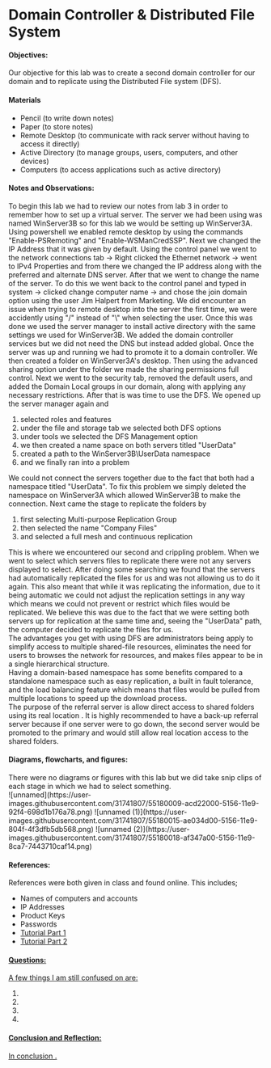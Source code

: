 <h1>Domain Controller & Distributed File System</h1>
  <h4>Objectives:</h4>
  <p>Our objective for this lab was to create a second domain controller for our domain and to replicate using the Distributed File system (DFS).
</p>
  <h4>Materials</h4> 
  <ul>
    <li>Pencil (to write down notes)</li>
    <li>Paper (to store notes)</li>
    <li>Remote Desktop (to communicate with rack server without having  to access it directly)</li>
    <li>Active Directory (to manage groups, users, computers, and other devices)
    <li>Computers (to access applications such as active directory)</li>
  </ul>
  <h4>Notes and Observations:</h4>
    <p>
    To begin this lab we had to review our notes from lab 3 in order to remember how to set up a virtual server. The server we had been using was named WinServer3B so for this lab we would be setting up WinServer3A. Using powershell we enabled remote desktop by using the commands "Enable-PSRemoting" and "Enable-WSManCredSSP". Next we changed the IP Address that it was given by default. Using the control panel we went to the network connections tab -> Right clicked the Ethernet network -> went to IPv4 Properties and from there we changed the IP address along with the preferred and alternate DNS server. After that we went to change the name of the server. To do this we went back to the control panel and typed in system -> clicked change computer name -> and chose the join domain option using the user Jim Halpert from Marketing. We did encounter an issue when trying to remote desktop into the server the first time, we were accidently using "/" instead of "\" when selecting the user. Once this was done we used the server manager to install active directory with the same settings we used for WinServer3B. We added the domain controller services but we did not need the DNS but instead added global. Once the server was up and running we had to promote it to a domain controller. We then created a folder on WinServer3A's desktop. Then using the advanced sharing option under the folder we made the sharing permissions full control. Next we went to the security tab, removed the default users, and added the Domain Local groups in our domain, along with applying any necessary restrictions. After that is was time to use the DFS. We opened up the server manager again and 
<ol>
      <li> selected roles and features </li>
      <li> under the file and storage tab we selected both DFS options </li>
      <li> under tools we selected the DFS Management option </li>
      <li> we then created a name space on both servers titled "UserData" </li>
      <li> created a path to the WinServer3B\UserData namespace </li>
      <li> and we finally ran into a problem </li> 
</ol> 
We could not connect the servers together due to the fact that both had a namespace titled "UserData". To fix this problem we simply deleted the namespace on WinServer3A which allowed WinServer3B to make the connection. Next came the stage to replicate the folders by <ol>
  <li>first selecting Multi-purpose Replication Group </li>
  <li> then selected the name "Company Files" </li>
  <li> and selected a full mesh and continuous replication </li>
</ol>
  This is where we encountered our second and crippling problem. When we went to select which servers files to replicate there were not any servers displayed to select. After doing some searching we found that the servers had automatically replicated the files for us and was not allowing us to do it again. This also meant that while it was replicating the information, due to it being automatic we could not adjust the replication settings in any way which means we could not prevent or restrict which files would be replicated. We believe this was due to the fact that we were setting both servers up for replication at the same time and, seeing the "UserData" path, the computer decided to replicate the files for us.
  <br> The advantages you get with using DFS are administrators being apply to simplify access to multiple shared-file resources, eliminates the need for users to browses the network for resources, and makes files appear to be in a single hierarchical structure.
  <br> Having a domain-based namespace has some benefits compared to a standalone namespace such as easy replication, a built in fault tolerance, and the load balancing feature which means that files would be pulled from multiple locations to speed up the download process.
  <br> The purpose of the referral server is allow direct access to shared folders using its real location . It is highly recommended to have a back-up referral server because if one server were to go down, the second server would be promoted to the primary and would still allow real location access to the shared folders.
    </p>
  <h4>Diagrams, flowcharts, and figures:</h4>
  There were no diagrams or figures with this lab but we did take snip clips of each stage in which we had to select something.
  <br>
 ![unnamed](https://user-images.githubusercontent.com/31741807/55180009-acd22000-5156-11e9-92f4-698d1b176a78.png)
 ![unnamed (1)](https://user-images.githubusercontent.com/31741807/55180015-ae034d00-5156-11e9-804f-4f3dfb5db568.png)
 ![unnamed (2)](https://user-images.githubusercontent.com/31741807/55180018-af347a00-5156-11e9-8ca7-7443710caf14.png)

  <h4>References:</h4>
    References were both given in class and found online. This includes;
    <ul>
      <li> Names of computers and accounts</li>
      <li> IP Addresses</li>
      <li> Product Keys</li>
      <li> Passwords</li>
      <li><a href="https://nedimmehic.org/2017/10/05/how-to-install-and-configure-distributed-file-system-dfs-2016-part-1/">Tutorial Part 1</li>
      <li><a href="https://nedimmehic.org/2017/11/01/how-to-install-and-configure-distributed-file-system-dfs-2016-part-2/">Tutorial Part 2</li>
    </ul>
  <h4>Questions:</h4>
  A few things I am still confused on are:
  <ol>
  <li> </li>
  <li> </li>
  <li> </li>
  <li> </li>
  </ol>
  <h4>Conclusion and Reflection:</h4>
    <p>
    In conclusion .
    </p>
